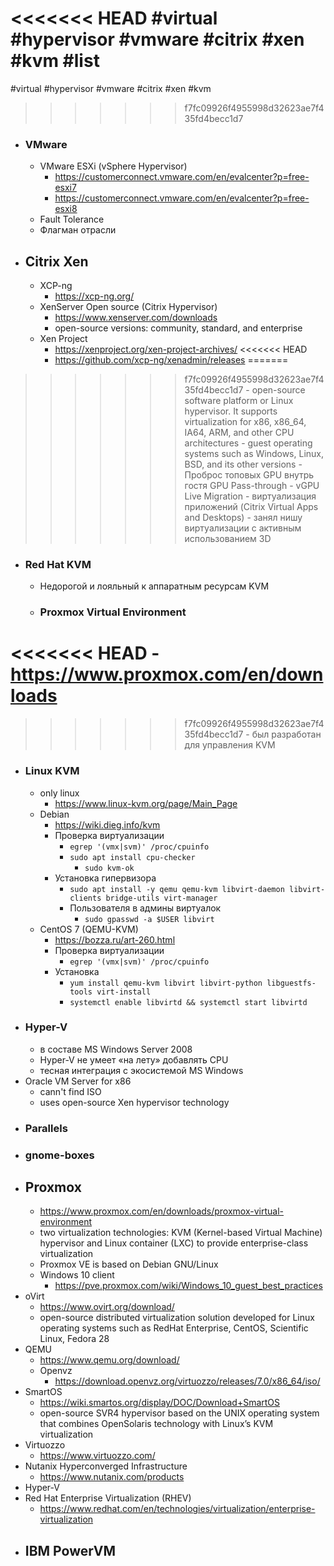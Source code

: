 <<<<<<< HEAD
#virtual #hypervisor #vmware #citrix #xen #kvm #list
=======
#virtual #hypervisor #vmware #citrix #xen #kvm
>>>>>>> f7fc09926f4955998d32623ae7f435fd4becc1d7
- ### VMware
    - VMware ESXi (vSphere Hypervisor)
        - https://customerconnect.vmware.com/en/evalcenter?p=free-esxi7
        - https://customerconnect.vmware.com/en/evalcenter?p=free-esxi8
    - Fault Tolerance
    - Флагман отрасли
- ## Citrix Xen
    - XCP-ng
        - https://xcp-ng.org/
    - XenServer Open source (Citrix Hypervisor)
        - https://www.xenserver.com/downloads
        - open-source versions: community, standard, and enterprise
    - Xen Project
        - https://xenproject.org/xen-project-archives/
<<<<<<< HEAD
        - https://github.com/xcp-ng/xenadmin/releases
=======
>>>>>>> f7fc09926f4955998d32623ae7f435fd4becc1d7
        - open-source software platform or Linux hypervisor. It supports virtualization for x86, x86_64, IA64, ARM, and other CPU architectures
        - guest operating systems such as Windows, Linux, BSD, and its other versions
    - Проброс топовых GPU внутрь гостя GPU Pass-through
    - vGPU Live Migration
    - виртуализация приложений (Citrix Virtual Apps and Desktops)
    - занял нишу виртуализации с активным использованием 3D
- ### Red Hat KVM
    - Недорогой и лояльный к аппаратным ресурсам KVM
    - ### Proxmox Virtual Environment
<<<<<<< HEAD
        - https://www.proxmox.com/en/downloads
=======
>>>>>>> f7fc09926f4955998d32623ae7f435fd4becc1d7
        - был разработан для управления KVM
- ### Linux KVM
	- only linux
		- https://www.linux-kvm.org/page/Main_Page
	- Debian
		- https://wiki.dieg.info/kvm
		- Проверка виртуализации
			- `egrep '(vmx|svm)' /proc/cpuinfo`
			- `sudo apt install cpu-checker`
				- `sudo kvm-ok`
		- Установка гипервизора
			- `sudo apt install -y qemu qemu-kvm libvirt-daemon libvirt-clients bridge-utils virt-manager`
			- Пользователя в админы виртуалок
				- `sudo gpasswd -a $USER libvirt`
	- CentOS 7 (QEMU-KVM)
		- https://bozza.ru/art-260.html
		- Проверка виртуализации 
			- `egrep '(vmx|svm)' /proc/cpuinfo`
		- Установка
			- `yum install qemu-kvm libvirt libvirt-python libguestfs-tools virt-install`
			- `systemctl enable libvirtd && systemctl start libvirtd`
- ### Hyper-V
    - в составе MS Windows Server 2008
    - Hyper-V не умеет «на лету» добавлять CPU
    - тесная интеграция с экосистемой MS Windows
- Oracle VM Server for x86
	- cann't find ISO
	- uses open-source Xen hypervisor technology
- ### Parallels
- ### gnome-boxes
- ## Proxmox
	- https://www.proxmox.com/en/downloads/proxmox-virtual-environment
	- two virtualization technologies: KVM (Kernel-based Virtual Machine) hypervisor and Linux container (LXC) to provide enterprise-class virtualization
	- Proxmox VE is based on Debian GNU/Linux
	- Windows 10 client
		- https://pve.proxmox.com/wiki/Windows_10_guest_best_practices
- oVirt
	- https://www.ovirt.org/download/
	- open-source distributed virtualization solution developed for Linux operating systems such as RedHat Enterprise, CentOS, Scientific Linux, Fedora 28
- QEMU
	- https://www.qemu.org/download/
	- Openvz
		- https://download.openvz.org/virtuozzo/releases/7.0/x86_64/iso/
- SmartOS
	- https://wiki.smartos.org/display/DOC/Download+SmartOS
	- open-source SVR4 hypervisor based on the UNIX operating system that combines OpenSolaris technology with Linux’s KVM virtualization
- Virtuozzo
	- https://www.virtuozzo.com/
- Nutanix Hyperconverged Infrastructure
	- https://www.nutanix.com/products
- Hyper-V
- Red Hat Enterprise Virtualization (RHEV)
	- https://www.redhat.com/en/technologies/virtualization/enterprise-virtualization
- IBM PowerVM
	- 